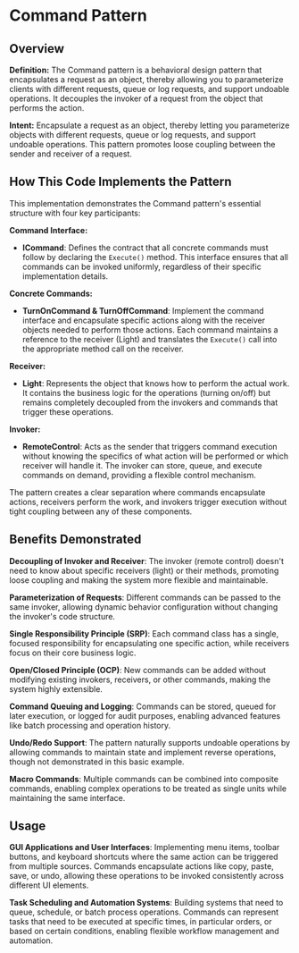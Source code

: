 # Command Pattern

## Overview

**Definition:** The Command pattern is a behavioral design pattern that encapsulates a request as an object, thereby allowing you to parameterize clients with different requests, queue or log requests, and support undoable operations. It decouples the invoker of a request from the object that performs the action.

**Intent:** Encapsulate a request as an object, thereby letting you parameterize objects with different requests, queue or log requests, and support undoable operations. This pattern promotes loose coupling between the sender and receiver of a request.

## How This Code Implements the Pattern

This implementation demonstrates the Command pattern's essential structure with four key participants:

**Command Interface:**
- **ICommand**: Defines the contract that all concrete commands must follow by declaring the `Execute()` method. This interface ensures that all commands can be invoked uniformly, regardless of their specific implementation details.

**Concrete Commands:**
- **TurnOnCommand & TurnOffCommand**: Implement the command interface and encapsulate specific actions along with the receiver objects needed to perform those actions. Each command maintains a reference to the receiver (Light) and translates the `Execute()` call into the appropriate method call on the receiver.

**Receiver:**
- **Light**: Represents the object that knows how to perform the actual work. It contains the business logic for the operations (turning on/off) but remains completely decoupled from the invokers and commands that trigger these operations.

**Invoker:**
- **RemoteControl**: Acts as the sender that triggers command execution without knowing the specifics of what action will be performed or which receiver will handle it. The invoker can store, queue, and execute commands on demand, providing a flexible control mechanism.

The pattern creates a clear separation where commands encapsulate actions, receivers perform the work, and invokers trigger execution without tight coupling between any of these components.

## Benefits Demonstrated

**Decoupling of Invoker and Receiver**: The invoker (remote control) doesn't need to know about specific receivers (light) or their methods, promoting loose coupling and making the system more flexible and maintainable.

**Parameterization of Requests**: Different commands can be passed to the same invoker, allowing dynamic behavior configuration without changing the invoker's code structure.

**Single Responsibility Principle (SRP)**: Each command class has a single, focused responsibility for encapsulating one specific action, while receivers focus on their core business logic.

**Open/Closed Principle (OCP)**: New commands can be added without modifying existing invokers, receivers, or other commands, making the system highly extensible.

**Command Queuing and Logging**: Commands can be stored, queued for later execution, or logged for audit purposes, enabling advanced features like batch processing and operation history.

**Undo/Redo Support**: The pattern naturally supports undoable operations by allowing commands to maintain state and implement reverse operations, though not demonstrated in this basic example.

**Macro Commands**: Multiple commands can be combined into composite commands, enabling complex operations to be treated as single units while maintaining the same interface.

## Usage

**GUI Applications and User Interfaces**: Implementing menu items, toolbar buttons, and keyboard shortcuts where the same action can be triggered from multiple sources. Commands encapsulate actions like copy, paste, save, or undo, allowing these operations to be invoked consistently across different UI elements.

**Task Scheduling and Automation Systems**: Building systems that need to queue, schedule, or batch process operations. Commands can represent tasks that need to be executed at specific times, in particular orders, or based on certain conditions, enabling flexible workflow management and automation.
